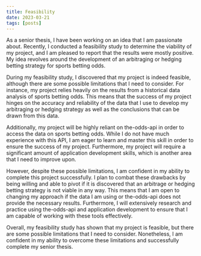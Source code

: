 ```yaml
---
title: Feasibility
date: 2023-03-21
tags: [posts]
---
```


As a senior thesis, I have been working on an idea that I am passionate about. Recently, I conducted a feasibility study to determine the viability of my project, and I am pleased to report that the results were mostly positive. My idea revolves around the development of an arbitraging or hedging betting strategy for sports betting odds.

During my feasibility study, I discovered that my project is indeed feasible, although there are some possible limitations that I need to consider. For instance, my project relies heavily on the results from a historical data analysis of sports betting odds. This means that the success of my project hinges on the accuracy and reliability of the data that I use to develop my arbitraging or hedging strategy as well as the conclusions that can be drawn from this data.

Additionally, my project will be highly reliant on the-odds-api in order to access the data on sports betting odds. While I do not have much experience with this API, I am eager to learn and master this skill in order to ensure the success of my project. Furthermore, my project will require a significant amount of application development skills, which is another area that I need to improve upon.

However, despite these possible limitations, I am confident in my ability to complete this project successfully. I plan to combat these drawbacks by being willing and able to pivot if it is discovered that an arbitrage or hedging betting strategy is not viable in any way. This means that I am open to changing my approach if the data I am using or the-odds-api does not provide the necessary results. Furthermore, I will extensively research and practice using the-odds-api and application development to ensure that I am capable of working with these tools effectively.

Overall, my feasibility study has shown that my project is feasible, but there are some possible limitations that I need to consider. Nonetheless, I am confident in my ability to overcome these limitations and successfully complete my senior thesis.